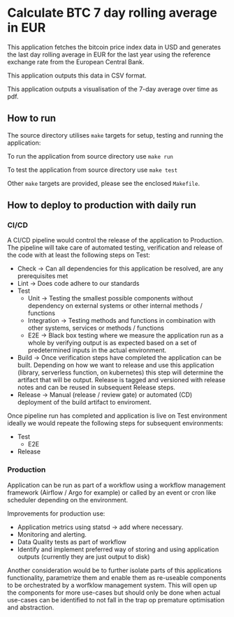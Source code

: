 # Calculate BTC 7 day rolling average in EUR

This application fetches the bitcoin price index data in USD and generates the last day rolling average in EUR for the last year using the reference exchange rate from the European Central Bank.

This application outputs this data in CSV format.

This application outputs a visualisation of the 7-day average over time as pdf.

## How to run

The source directory utilises `make` targets for setup, testing and running the application:

To run the application from source directory use `make run`

To test the application from source directory use `make test`

Other `make` targets are provided, please see the enclosed `Makefile`.

## How to deploy to production with daily run

### CI/CD

A CI/CD pipeline would control the release of the application to Production.
The pipeline will take care of automated testing, verification and release of the code with at least the following steps on Test:

- Check -> Can all dependencies for this application be resolved, are any prerequisites met
- Lint -> Does code adhere to our standards
- Test
  * Unit -> Testing the smallest possible components without dependency on external systems or other internal methods / functions
  * Integration -> Testing methods and functions in combination with other systems, services or methods / functions
  * E2E -> Black box testing where we measure the application run  as a whole by verifying output is as expected based on a set of predetermined inputs in the actual environment.
- Build -> Once verification steps have completed the application can be built. Depending on how we want to release and use this application (library, serverless function, on kubernetes) this step will determine the artifact that will be output. Release is tagged and versioned with release notes and can be reused in subsequent Release steps.
- Release -> Manual (release / review gate) or automated (CD) deployment of the build artifact to enviroment.

Once pipeline run has completed and application is live on Test environment ideally we would repeate the following steps for subsequent environments:
- Test
  - E2E
- Release

### Production

Application can be run as part of a workflow using a workflow management framework (Airflow / Argo for example) or called by an event or cron like scheduler depending on the environment.

Improvements for production use:
- Application metrics using statsd -> add where necessary.
- Monitoring and alerting.
- Data Quality tests as part of workflow 
- Identify and implement preferred way of storing and using application outputs (currently they are just output to disk)

Another consideration would be to further isolate parts of this applications functionality, parametrize them and enable them as re-useable components to be orchestrated by a worfklow management system. This will open up the components for more use-cases but should only be done when actual use-cases can be identified to not fall in the trap op premature optimisation and abstraction.


